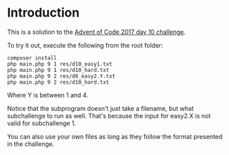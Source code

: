 # Introduction

This is a solution to the [Advent of Code 2017 day 10 challenge](http://adventofcode.com/2017/day/10).

To try it out, execute the following from the root folder:

```shell
composer install
php main.php 9 1 res/d10_easy1.txt
php main.php 9 1 res/d10_hard.txt
php main.php 9 2 res/d8_easy2.Y.txt
php main.php 9 2 res/d10_hard.txt
```

Where Y is between 1 and 4.

Notice that the subprogram doesn't just take a filename, but what subchallenge to run as well.
That's because the input for easy2.X is not valid for subchallenge 1.

You can also use your own files as long as they follow the format presented in the challenge.